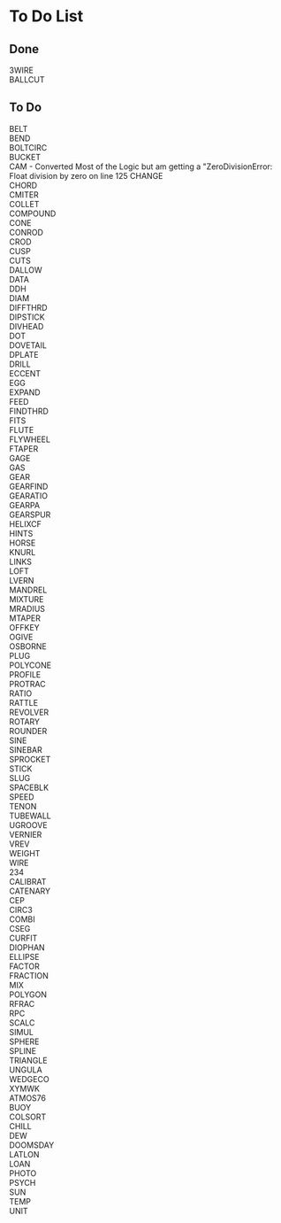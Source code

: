 # To Do List

## Done

3WIRE  
BALLCUT  

## To Do
BELT  
BEND  
BOLTCIRC  
BUCKET  
CAM - Converted Most of the Logic but am getting a "ZeroDivisionError: Float division by zero on line 125 
CHANGE  
CHORD  
CMITER  
COLLET  
COMPOUND  
CONE  
CONROD  
CROD  
CUSP  
CUTS  
DALLOW  
DATA  
DDH  
DIAM  
DIFFTHRD  
DIPSTICK  
DIVHEAD  
DOT  
DOVETAIL  
DPLATE  
DRILL  
ECCENT  
EGG  
EXPAND  
FEED  
FINDTHRD  
FITS  
FLUTE  
FLYWHEEL  
FTAPER  
GAGE  
GAS  
GEAR  
GEARFIND  
GEARATIO  
GEARPA  
GEARSPUR  
HELIXCF  
HINTS  
HORSE  
KNURL  
LINKS  
LOFT  
LVERN  
MANDREL  
MIXTURE  
MRADIUS  
MTAPER  
OFFKEY  
OGIVE  
OSBORNE  
PLUG  
POLYCONE  
PROFILE  
PROTRAC  
RATIO  
RATTLE  
REVOLVER  
ROTARY  
ROUNDER  
SINE  
SINEBAR  
SPROCKET  
STICK  
SLUG  
SPACEBLK  
SPEED  
TENON  
TUBEWALL  
UGROOVE  
VERNIER  
VREV  
WEIGHT  
WIRE  
234  
CALIBRAT  
CATENARY  
CEP  
CIRC3  
COMBI  
CSEG  
CURFIT  
DIOPHAN  
ELLIPSE  
FACTOR  
FRACTION  
MIX  
POLYGON  
RFRAC  
RPC  
SCALC  
SIMUL  
SPHERE  
SPLINE  
TRIANGLE  
UNGULA  
WEDGECO  
XYMWK  
ATMOS76  
BUOY  
COLSORT  
CHILL  
DEW  
DOOMSDAY  
LATLON  
LOAN  
PHOTO  
PSYCH  
SUN  
TEMP  
UNIT  
